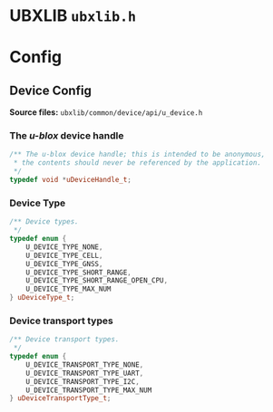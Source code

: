 # UBXLIB ``ubxlib.h``

# Config

## Device Config

**Source files:** ``ubxlib/common/device/api/u_device.h`` 

### The *u-blox* device handle

```cpp
/** The u-blox device handle; this is intended to be anonymous,
 * the contents should never be referenced by the application.
 */
typedef void *uDeviceHandle_t;
```
### Device Type
```cpp
/** Device types.
 */
typedef enum {
    U_DEVICE_TYPE_NONE,
    U_DEVICE_TYPE_CELL,
    U_DEVICE_TYPE_GNSS,
    U_DEVICE_TYPE_SHORT_RANGE,
    U_DEVICE_TYPE_SHORT_RANGE_OPEN_CPU,
    U_DEVICE_TYPE_MAX_NUM
} uDeviceType_t;
```

### Device transport types
```cpp
/** Device transport types.
 */
typedef enum {
    U_DEVICE_TRANSPORT_TYPE_NONE,
    U_DEVICE_TRANSPORT_TYPE_UART,
    U_DEVICE_TRANSPORT_TYPE_I2C,
    U_DEVICE_TRANSPORT_TYPE_MAX_NUM
} uDeviceTransportType_t;

```